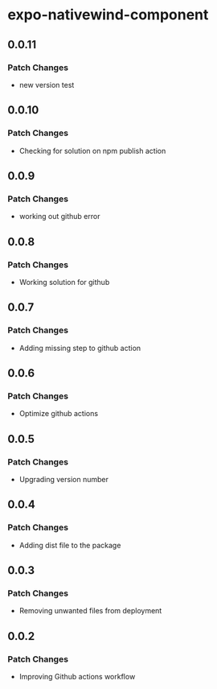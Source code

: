 # expo-nativewind-component

## 0.0.11

### Patch Changes

- new version test

## 0.0.10

### Patch Changes

- Checking for solution on npm publish action

## 0.0.9

### Patch Changes

- working out github error

## 0.0.8

### Patch Changes

- Working solution for github

## 0.0.7

### Patch Changes

- Adding missing step to github action

## 0.0.6

### Patch Changes

- Optimize github actions

## 0.0.5

### Patch Changes

- Upgrading version number

## 0.0.4

### Patch Changes

- Adding dist file to the package

## 0.0.3

### Patch Changes

- Removing unwanted files from deployment

## 0.0.2

### Patch Changes

- Improving Github actions workflow

